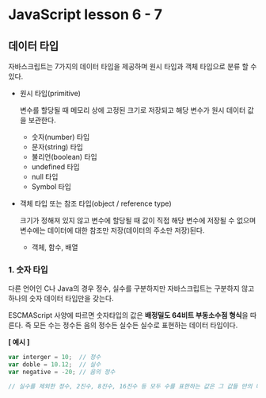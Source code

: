 # JavaScript lesson 6 - 7

## 데이터 타입

자바스크립트는 7가지의 데이터 타입을 제공하며 원시 타입과 객체 타입으로 분류 할 수 있다.

- 원시 타입(primitive) 

  변수를 할당될 때 메모리 상에 고정된 크기로 저장되고 해당 변수가 원시 데이터 값을 보관한다.

  - 숫자(number) 타입
  - 문자(string) 타입
  - 불리언(boolean) 타입
  - undefined 타입
  - null 타입
  - Symbol 타입

- 객체 타입 또는 참조 타입(object / reference type) 

  크기가 정해져 있지 않고 변수에 할당될 때 값이 직접 해당 변수에 저장될 수 없으며 변수에는 데이터에 대한 참조만 저장(데이터의 주소만 저장)된다. 

  - 객체, 함수, 배열

### 1. 숫자 타입

다른 언어인 C나 Java의 경우 정수, 실수를 구분하지만 자바스크립트는 구분하지 않고 하나의 숫자 데이터 타입만을 갖는다.

ESCMAScript 사양에 따르면 숫자타입의 값은 **배정밀도 64비트 부동소수점 형식**을 따른다. 즉 모든 수는 정수든 음의 정수든 실수든 실수로 표현하는 데이터 타입이다.

**[ 예시 ]**

```javascript
var interger = 10;  // 정수
var doble = 10.12;  // 실수
var negative = -20; // 음의 정수

// 실수를 제외한 정수, 2진수, 8진수, 16진수 등 모두 수를 표한하는 값은 그 값들 만의 데이터 타입을 제공하지 않아 값을 참조하면 10진수로 해석한다.
```







###### 


